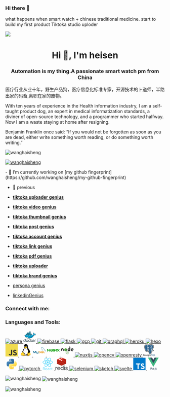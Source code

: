 ### Hi there 👋


what happens when smart watch + chinese traditional medicine.
start to build my first product Tiktoka studio uploder

<a href="https://polar.sh/wanghaisheng"><img src="https://polar.sh/embed/fund-our-backlog.svg?org=wanghaisheng" /></a>

<h1 align="center">Hi 👋, I'm heisen</h1>
<h3 align="center">Automation is my thing.A passionate smart watch pm from China</h3>
医疗行业从业十年，野生产品狗，医疗信息化标准专家，开源技术的卜道师，半路出家的码畜,离职在家的废物。

With ten years of experience in the Health information  industry, I am a self-taught product dog, an expert in medical informatization standards, a diviner of open-source technology, and a programmer who started halfway. Now I am a waste staying at home after resigning.


Benjamin Franklin once said: “If you would not be forgotten as soon as you are dead, either write something worth reading, or do something worth writing.”
<p align="left"> <img src="https://komarev.com/ghpvc/?username=wanghaisheng&label=Profile%20views&color=0e75b6&style=flat" alt="wanghaisheng" /> </p>

<p align="left"> <a href="https://github.com/ryo-ma/github-profile-trophy"><img src="https://github-profile-trophy.vercel.app/?username=wanghaisheng&theme=matrix" alt="wanghaisheng" /></a> </p>
- 🔭 I’m currently working on 
 [my github fingerprint](https://github.com/wanghaisheng/my-github-fingerprint)

- 🔭 previous
  
- [**tiktoka uploader genius**](https://github.com/wanghaisheng/tiktoka-studio-uploader-app)
- [**tiktoka video genius**](https://github.com/wanghaisheng/video-genius)
- [**tiktoka thumbnail genius**](https://github.com/wanghaisheng/thumnail-geniuous)
- [**tiktoka post genius**](https://github.com/wanghaisheng/post-genious)
- [**tiktoka account genius**](https://github.com/wanghaisheng/social-account-genious)
- [**tiktoka link genius**](https://github.com/wanghaisheng/link-genious)
- [**tiktoka pdf genius**](https://github.com/wanghaisheng/pdf-genious)
- [**tiktoka uploader**](https://github.com/wanghaisheng/youtube-auto-upload)
- [**tiktoka brand genius**](https://github.com/wanghaisheng/brand-genious)
- [persona genius](https://github.com/wanghaisheng/persona-account-genius/tree/master)
- [linkedinGenius](https://github.com/wanghaisheng/linkedinGenius/tree/master)

<h3 align="left">Connect with me:</h3>
<p align="left">
</p>

<h3 align="left">Languages and Tools:</h3>
<p align="left"> <a href="https://azure.microsoft.com/en-in/" target="_blank" rel="noreferrer"> <img src="https://www.vectorlogo.zone/logos/microsoft_azure/microsoft_azure-icon.svg" alt="azure" width="40" height="40"/> </a> <a href="https://www.docker.com/" target="_blank" rel="noreferrer"> <img src="https://raw.githubusercontent.com/devicons/devicon/master/icons/docker/docker-original-wordmark.svg" alt="docker" width="40" height="40"/> </a> <a href="https://firebase.google.com/" target="_blank" rel="noreferrer"> <img src="https://www.vectorlogo.zone/logos/firebase/firebase-icon.svg" alt="firebase" width="40" height="40"/> </a> <a href="https://flask.palletsprojects.com/" target="_blank" rel="noreferrer"> <img src="https://www.vectorlogo.zone/logos/pocoo_flask/pocoo_flask-icon.svg" alt="flask" width="40" height="40"/> </a> <a href="https://cloud.google.com" target="_blank" rel="noreferrer"> <img src="https://www.vectorlogo.zone/logos/google_cloud/google_cloud-icon.svg" alt="gcp" width="40" height="40"/> </a> <a href="https://git-scm.com/" target="_blank" rel="noreferrer"> <img src="https://www.vectorlogo.zone/logos/git-scm/git-scm-icon.svg" alt="git" width="40" height="40"/> </a> <a href="https://graphql.org" target="_blank" rel="noreferrer"> <img src="https://www.vectorlogo.zone/logos/graphql/graphql-icon.svg" alt="graphql" width="40" height="40"/> </a> <a href="https://heroku.com" target="_blank" rel="noreferrer"> <img src="https://www.vectorlogo.zone/logos/heroku/heroku-icon.svg" alt="heroku" width="40" height="40"/> </a> <a href="hexo.io/" target="_blank" rel="noreferrer"> <img src="https://www.vectorlogo.zone/logos/hexoio/hexoio-icon.svg" alt="hexo" width="40" height="40"/> </a> <a href="https://developer.mozilla.org/en-US/docs/Web/JavaScript" target="_blank" rel="noreferrer"> <img src="https://raw.githubusercontent.com/devicons/devicon/master/icons/javascript/javascript-original.svg" alt="javascript" width="40" height="40"/> </a> <a href="https://www.linux.org/" target="_blank" rel="noreferrer"> <img src="https://raw.githubusercontent.com/devicons/devicon/master/icons/linux/linux-original.svg" alt="linux" width="40" height="40"/> </a> <a href="https://www.mysql.com/" target="_blank" rel="noreferrer"> <img src="https://raw.githubusercontent.com/devicons/devicon/master/icons/mysql/mysql-original-wordmark.svg" alt="mysql" width="40" height="40"/> </a> <a href="https://www.nginx.com" target="_blank" rel="noreferrer"> <img src="https://raw.githubusercontent.com/devicons/devicon/master/icons/nginx/nginx-original.svg" alt="nginx" width="40" height="40"/> </a> <a href="https://nodejs.org" target="_blank" rel="noreferrer"> <img src="https://raw.githubusercontent.com/devicons/devicon/master/icons/nodejs/nodejs-original-wordmark.svg" alt="nodejs" width="40" height="40"/> </a> <a href="https://nuxtjs.org/" target="_blank" rel="noreferrer"> <img src="https://www.vectorlogo.zone/logos/nuxtjs/nuxtjs-icon.svg" alt="nuxtjs" width="40" height="40"/> </a> <a href="https://opencv.org/" target="_blank" rel="noreferrer"> <img src="https://www.vectorlogo.zone/logos/opencv/opencv-icon.svg" alt="opencv" width="40" height="40"/> </a> <a href="https://openresty.org/" target="_blank" rel="noreferrer"> <img src="https://openresty.org/images/logo.png" alt="openresty" width="40" height="40"/> </a> <a href="https://www.postgresql.org" target="_blank" rel="noreferrer"> <img src="https://raw.githubusercontent.com/devicons/devicon/master/icons/postgresql/postgresql-original-wordmark.svg" alt="postgresql" width="40" height="40"/> </a> <a href="https://www.python.org" target="_blank" rel="noreferrer"> <img src="https://raw.githubusercontent.com/devicons/devicon/master/icons/python/python-original.svg" alt="python" width="40" height="40"/> </a> <a href="https://pytorch.org/" target="_blank" rel="noreferrer"> <img src="https://www.vectorlogo.zone/logos/pytorch/pytorch-icon.svg" alt="pytorch" width="40" height="40"/> </a> <a href="https://reactjs.org/" target="_blank" rel="noreferrer"> <img src="https://raw.githubusercontent.com/devicons/devicon/master/icons/react/react-original-wordmark.svg" alt="react" width="40" height="40"/> </a> <a href="https://redis.io" target="_blank" rel="noreferrer"> <img src="https://raw.githubusercontent.com/devicons/devicon/master/icons/redis/redis-original-wordmark.svg" alt="redis" width="40" height="40"/> </a> <a href="https://www.selenium.dev" target="_blank" rel="noreferrer"> <img src="https://raw.githubusercontent.com/detain/svg-logos/780f25886640cef088af994181646db2f6b1a3f8/svg/selenium-logo.svg" alt="selenium" width="40" height="40"/> </a> <a href="https://www.sketch.com/" target="_blank" rel="noreferrer"> <img src="https://www.vectorlogo.zone/logos/sketchapp/sketchapp-icon.svg" alt="sketch" width="40" height="40"/> </a> <a href="https://svelte.dev" target="_blank" rel="noreferrer"> <img src="https://upload.wikimedia.org/wikipedia/commons/1/1b/Svelte_Logo.svg" alt="svelte" width="40" height="40"/> </a> <a href="https://www.typescriptlang.org/" target="_blank" rel="noreferrer"> <img src="https://raw.githubusercontent.com/devicons/devicon/master/icons/typescript/typescript-original.svg" alt="typescript" width="40" height="40"/> </a> <a href="https://vuejs.org/" target="_blank" rel="noreferrer"> <img src="https://raw.githubusercontent.com/devicons/devicon/master/icons/vuejs/vuejs-original-wordmark.svg" alt="vuejs" width="40" height="40"/> </a> </p>

<p><img align="left" src="https://github-readme-stats.vercel.app/api/top-langs?username=wanghaisheng&show_icons=true&locale=en&layout=compact" alt="wanghaisheng" /></p>

<p>&nbsp;<img align="center" src="https://github-readme-stats.vercel.app/api?username=wanghaisheng&show_icons=true&locale=en" alt="wanghaisheng" /></p>

<p><img align="center" src="https://github-readme-streak-stats.herokuapp.com/?user=wanghaisheng&" alt="wanghaisheng" /></p>

